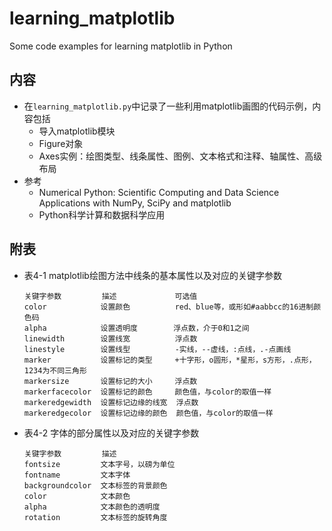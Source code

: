 # learning_matplotlib

Some code examples for learning matplotlib in Python

## 内容
 - 在`learning_matplotlib.py`中记录了一些利用matplotlib画图的代码示例，内容包括
    - 导入matplotlib模块
    - Figure对象
    - Axes实例：绘图类型、线条属性、图例、文本格式和注释、轴属性、高级布局
 - 参考
    - Numerical Python: Scientific Computing and Data Science Applications with NumPy, SciPy and matplotlib
    - Python科学计算和数据科学应用
    
## 附表
 - 表4-1 matplotlib绘图方法中线条的基本属性以及对应的关键字参数
   ```
   关键字参数         描述             可选值
   color            设置颜色          red、blue等，或形如#aabbcc的16进制颜色码
   alpha            设置透明度        浮点数，介于0和1之间
   linewidth        设置线宽          浮点数
   linestyle        设置线型          -实线，--虚线，:点线，.-点画线
   marker           设置标记的类型     +十字形，o圆形，*星形，s方形，.点形，1234为不同三角形
   markersize       设置标记的大小     浮点数
   markerfacecolor  设置标记的颜色     颜色值，与color的取值一样
   markeredgewidth  设置标记边缘的线宽  浮点数
   markeredgecolor  设置标记边缘的颜色  颜色值，与color的取值一样
   ```
 - 表4-2 字体的部分属性以及对应的关键字参数
   ```
   关键字参数         描述
   fontsize         文本字号，以磅为单位
   fontname         文本字体
   backgroundcolor  文本标签的背景颜色
   color            文本颜色
   alpha            文本颜色的透明度
   rotation         文本标签的旋转角度
   ```
